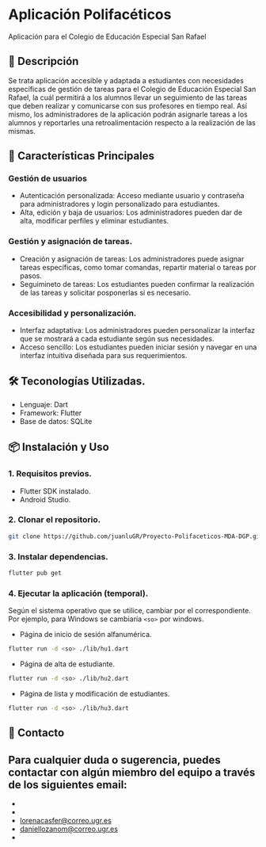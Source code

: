 # Aplicación Polifacéticos

Aplicación para el Colegio de Educación Especial San Rafael

## 📝 Descripción

Se trata aplicación accesible y adaptada a estudiantes con necesidades específicas de gestión de tareas para el Colegio de Educación Especial San Rafael, la cuál permitirá a los alumnos llevar un seguimiento de las tareas que deben realizar y comunicarse con sus profesores en tiempo real. 
Así mismo, los administradores de la aplicación podrán asignarle tareas a los alumnos y reportarles una retroalimentación respecto a la realización de las mismas.


## 🚀 Características Principales

### Gestión de usuarios
- Autenticación personalizada:
Acceso mediante usuario y contraseña para administradores y login personalizado para estudiantes.
- Alta, edición y baja de usuarios:
Los administradores pueden dar de alta, modificar perfiles y eliminar estudiantes.

### Gestión y asignación de tareas.
- Creación y asignación de tareas:
Los administradores puede asignar tareas específicas, como tomar comandas, repartir material o tareas por pasos.
- Seguimineto de tareas:
Los estudiantes pueden confirmar la realización de las tareas y solicitar posponerlas si es necesario.

### Accesibilidad y personalización.
- Interfaz adaptativa:
Los administradores pueden personalizar la interfaz que se mostrará a cada estudiante según sus necesidades.
- Acceso sencillo:
Los estudiantes pueden iniciar sesión y navegar en una interfaz intuitiva diseñada para sus requerimientos.

## 🛠️ Teconologías Utilizadas.
- Lenguaje: Dart
- Framework: Flutter
- Base de datos: SQLite

## 📦 Instalación y Uso
### 1. Requisitos previos.
- Flutter SDK instalado.
- Android Studio.

### 2. Clonar el repositorio.
```bash
git clone https://github.com/juanluGR/Proyecto-Polifaceticos-MDA-DGP.git
```

### 3. Instalar dependencias.
```bash
flutter pub get
```

### 4. Ejecutar la aplicación (temporal).
Según el sistema operativo que se utilice, cambiar <so> por el correspondiente. Por ejemplo, para Windows se cambiaría `<so>` por windows.

- Página de inicio de sesión alfanumérica.
```bash
flutter run -d <so> ./lib/hu1.dart
```

- Página de alta de estudiante.
```bash
flutter run -d <so> ./lib/hu2.dart
```

- Página de lista y modificación de estudiantes.
```bash
flutter run -d <so> ./lib/hu3.dart
```

## 📧 Contacto
Para cualquier duda o sugerencia, puedes contactar con algún miembro del equipo a través de los siguientes email:
- 
-
-
- lorenacasfer@correo.ugr.es
- daniellozanom@correo.ugr.es
-

